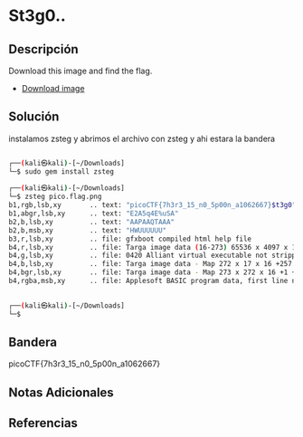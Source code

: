 # St3g0..

## Descripción
Download this image and find the flag.

-   [Download image](https://artifacts.picoctf.net/c/217/pico.flag.png)

## Solución
instalamos zsteg y abrimos el archivo con zsteg y ahi estara la bandera
```bash

┌──(kali㉿kali)-[~/Downloads]
└─$ sudo gem install zsteg                    
    
┌──(kali㉿kali)-[~/Downloads]
└─$ zsteg pico.flag.png 
b1,rgb,lsb,xy       .. text: "picoCTF{7h3r3_15_n0_5p00n_a1062667}$t3g0"
b1,abgr,lsb,xy      .. text: "E2A5q4E%uSA"
b2,b,lsb,xy         .. text: "AAPAAQTAAA"
b2,b,msb,xy         .. text: "HWUUUUUU"
b3,r,lsb,xy         .. file: gfxboot compiled html help file
b4,r,lsb,xy         .. file: Targa image data (16-273) 65536 x 4097 x 1 +4352 +4369 - 1-bit alpha - right "\021\020\001\001\021\021\001\001\021\021\001"
b4,g,lsb,xy         .. file: 0420 Alliant virtual executable not stripped
b4,b,lsb,xy         .. file: Targa image data - Map 272 x 17 x 16 +257 +272 - 1-bit alpha "\020\001\021\001\021\020\020\001\020\001\020\001"
b4,bgr,lsb,xy       .. file: Targa image data - Map 273 x 272 x 16 +1 +4113 - 1-bit alpha "\020\001\001\001"
b4,rgba,msb,xy      .. file: Applesoft BASIC program data, first line number 8

                                                                                                                                                                      
┌──(kali㉿kali)-[~/Downloads]
└─$ 
```
## Bandera
picoCTF{7h3r3_15_n0_5p00n_a1062667}

## Notas Adicionales 


## Referencias